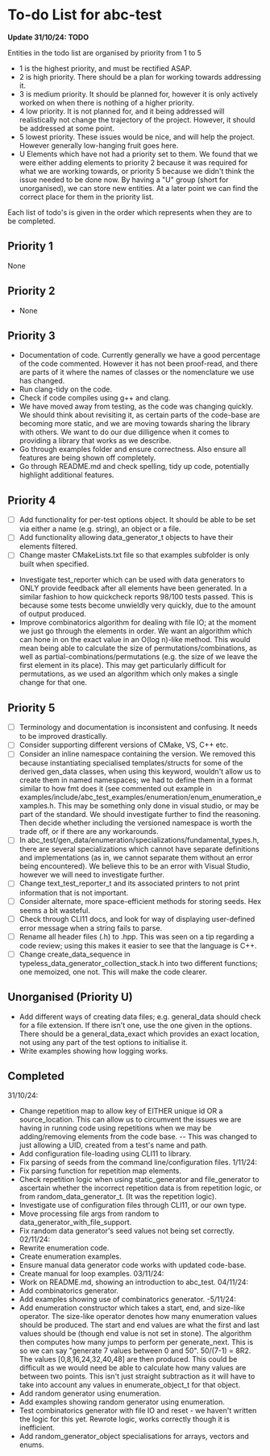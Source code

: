 # To-do List for abc-test #

**Update 31/10/24: TODO**

Entities in the todo list are organised by priority from 1 to 5
- 1 is the highest priority, and must be rectified ASAP.
- 2 is high priority. There should be a plan for working towards addressing it.
- 3 is medium priority. It should be planned for, however it is only actively worked on when there is nothing of a higher priority.
- 4 low priority. It is not planned for, and it being addressed will realistically not change the trajectory of the project. However, it should be addressed at some point.
- 5 lowest priority. These issues would be nice, and will help the project. However generally low-hanging fruit goes here.
- U Elements which have not had a priority set to them. We found that we were either adding elements to priority 2 because it was required for what we are working towards, or priority 5 because we didn't think the issue needed to be done now. By having a "U" group (short for unorganised), we can store new entities. At a later point we can find the correct place for them in the priority list.

Each list of todo's is given in the order which represents when they are to be completed.

## Priority 1

None

## Priority 2

- None

## Priority 3

- Documentation of code. Currently generally we have a good percentage of the code commented. However it has not been proof-read, and there are parts of it where the names of classes or the nomenclature we use has changed.
- Run clang-tidy on the code.
- Check if code compiles using g++ and clang.
- We have moved away from testing, as the code was changing quickly. We should think about revisiting it, as certain parts of the code-base are becoming more static, and we are moving towards sharing the library with others. We want to do our due dilligence when it comes to providing a library that works as we describe.
- Go through examples folder and ensure correctness. Also ensure all features are being shown off completely.
- Go through README.md and check spelling, tidy up code, potentially highlight additional features.

## Priority 4

- [ ] Add functionality for per-test options object. It should be able to be set via either a name (e.g. string), an object or a file.
- [ ] Add functionality allowing data_generator_t objects to have their elements filtered.
- [ ] Change master CMakeLists.txt file so that examples subfolder is only built when specified. 
- Investigate test_reporter which can be used with data generators to ONLY provide feedback after all elements have been generated. In a similar fashion to how quickcheck reports 98/100 tests passed. This is because some tests become unwieldly very quickly, due to the amount of output produced.
- Improve combinatorics algorithm for dealing with file IO; at the moment we just go through the elements in order. We want an algorithm which can hone in on the exact value in an O(log n)-like method. This would mean being able to calculate the size of permutations/combinations, as well as partial-combinations/permutations (e.g. the size of we leave the first element in its place). This may get particularly difficult for permutations, as we used an algorithm which only makes a single change for that one.

## Priority 5

- [ ] Terminology and documentation is inconsistent and confusing. It needs to be improved drastically.
- [ ] Consider supporting different versions of CMake, VS, C++ etc.
- [ ] Consider an inline namespace containing the version. We removed this because instantiating specialised templates/structs for some of the derived gen_data classes, when using this keyword, wouldn't allow us to create them in named namespaces; we had to define them in a format similar to how fmt does it (see commented out example in examples/include/abc_test_examples/enumeration/enum_enumeration_examples.h. This may be something only done in visual studio, or may be part of the standard. We should investigate further to find the reasoning. Then decide whether including the versioned namespace is worth the trade off, or if there are any workarounds.
- [ ] In abc_test/gen_data/enumeration/specializations/fundamental_types.h, there are several specializations which cannot have separate definitions and implementations (as in, we cannot separate them without an error being encountered). We believe this to be an error with Visual Studio, however we will need to investigate further.
- [ ] Change text_test_reporter_t and its associated printers to not print information that is not important.
- [ ] Consider alternate, more space-efficient methods for storing seeds. Hex seems a bit wasteful.
- [ ] Check through CLI11 docs, and look for way of displaying user-defined error message when a string fails to parse.
- [ ] Rename all header files (.h) to .hpp. This was seen on a tip regarding a code review; using this makes it easier to see that the language is C++.
- [ ] Change create_data_sequence in typeless_data_generator_collection_stack.h into two different functions; one memoized, one not. This will make the code clearer.

## Unorganised (Priority U)

- Add different ways of creating data files; e.g. general_data should check for a file extension. If there isn't one, use the one given in the options. There should be a general_data_exact which provides an exact location, not using any part of the test options to initialise it.
- Write examples showing how logging works.

## Completed

31/10/24:
- Change repetition map to allow key of EITHER unique id OR a source_location. This can allow us to circumvent the issues we are having in running code using repetitions when we may be adding/removing elements from the code base.
-- This was changed to just allowing a UID, created from a test's name and path.
- Add configuration file-loading using CLI11 to library.
- Fix parsing of seeds from the command line/configuration files.
1/11/24:
- Fix parsing function for repetition map elements.
- Check repetition logic when using static_generator and file_generator to ascertain whether the incorrect repetition data is from repetition logic, or from random_data_generator_t. (It was the repetition logic).
- Investigate use of configuration files through CLI11, or our own type.
- Move processing file args from random to data_generator_with_file_support.
- Fix random data generator's seed values not being set correctly.
02/11/24:
- Rewrite enumeration code.
- Create enumeration examples. 
- Ensure manual data generator code works with updated code-base.
- Create manual for loop examples.
03/11/24:
- Work on README.md, showing an introduction to abc_test.
04/11/24:
- Add combinatorics generator. 
- Add examples showing use of combinatorics generator.
-5/11/24:
- Add enumeration constructor which takes a start, end, and size-like operator. The size-like operator denotes how many enumeration values should be produced. The start and end values are what the first and last values should be (though end value is not set in stone). The algorithm then computes how many jumps to perform per generate_next. This is so we can say "generate 7 values between 0 and 50". 50/(7-1) = 8R2. The values [0,8,16,24,32,40,48] are then produced. This could be difficult as we would need be able to calculate how many values are between two points. This isn't just straight subtraction as it will have to take into account any values in enumerate_object_t for that object. 
- Add random generator using enumeration.
- Add examples showing random generator using enumeration.
- Test combinatorics generator with file IO and reset - we haven't written the logic for this yet. Rewrote logic, works correctly though it is inefficient.
- Add random_generator_object specialisations for arrays, vectors and enums.